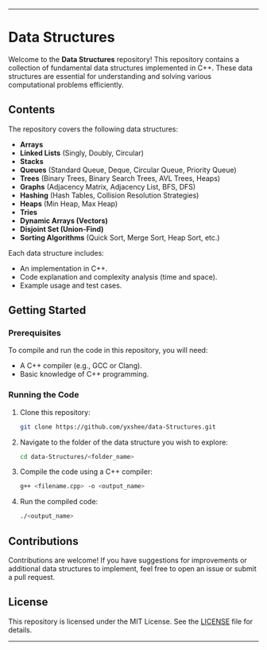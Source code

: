
---

# Data Structures

Welcome to the **Data Structures** repository! This repository contains a collection of fundamental data structures implemented in C++. These data structures are essential for understanding and solving various computational problems efficiently.

## Contents

The repository covers the following data structures:

- **Arrays**
- **Linked Lists** (Singly, Doubly, Circular)
- **Stacks**
- **Queues** (Standard Queue, Deque, Circular Queue, Priority Queue)
- **Trees** (Binary Trees, Binary Search Trees, AVL Trees, Heaps)
- **Graphs** (Adjacency Matrix, Adjacency List, BFS, DFS)
- **Hashing** (Hash Tables, Collision Resolution Strategies)
- **Heaps** (Min Heap, Max Heap)
- **Tries**
- **Dynamic Arrays (Vectors)**
- **Disjoint Set (Union-Find)**
- **Sorting Algorithms** (Quick Sort, Merge Sort, Heap Sort, etc.)

Each data structure includes:

- An implementation in C++.
- Code explanation and complexity analysis (time and space).
- Example usage and test cases.

## Getting Started

### Prerequisites

To compile and run the code in this repository, you will need:

- A C++ compiler (e.g., GCC or Clang).
- Basic knowledge of C++ programming.

### Running the Code

1. Clone this repository:

    ```bash
    git clone https://github.com/yxshee/data-Structures.git
    ```

2. Navigate to the folder of the data structure you wish to explore:

    ```bash
    cd data-Structures/<folder_name>
    ```

3. Compile the code using a C++ compiler:

    ```bash
    g++ <filename.cpp> -o <output_name>
    ```

4. Run the compiled code:

    ```bash
    ./<output_name>
    ```

## Contributions

Contributions are welcome! If you have suggestions for improvements or additional data structures to implement, feel free to open an issue or submit a pull request.

## License

This repository is licensed under the MIT License. See the [LICENSE](LICENSE) file for details.

---

